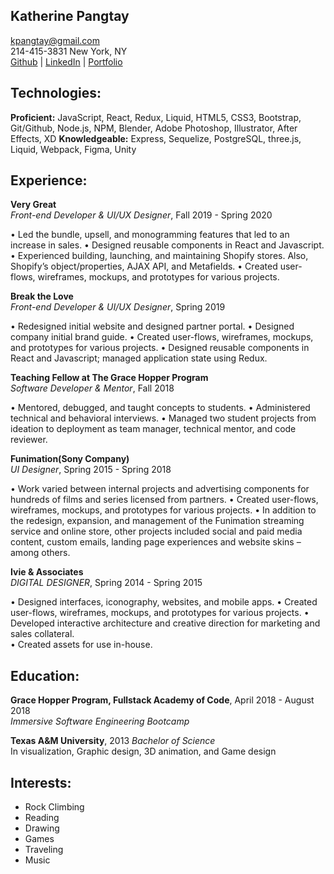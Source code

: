 ## Katherine Pangtay

kpangtay@gmail.com  
214-415-3831
New York, NY  
[Github](https://github.com/kpangtay) | [LinkedIn](https://www.linkedin.com/in/kpangtay/) | [Portfolio](http://kathypangtay.com/)

## Technologies:

**Proficient:** JavaScript, React, Redux, Liquid, HTML5, CSS3, Bootstrap, Git/Github, Node.js, NPM, Blender, Adobe Photoshop, Illustrator, After Effects, XD
**Knowledgeable:** Express, Sequelize, PostgreSQL, three.js, Liquid, Webpack, Figma, Unity

## Experience:

**Very Great**  
_Front-end Developer & UI/UX Designer_, Fall 2019 - Spring 2020

• Led the bundle, upsell, and monogramming features that led to an increase in sales. 
• Designed reusable components in React and Javascript. 
• Experienced building, launching, and maintaining Shopify stores. 
   Also, Shopify’s object/properties, AJAX API, and Metafields. 
• Created user-flows, wireframes, mockups, and prototypes for various projects. 

**Break the Love**  
_Front-end Developer & UI/UX Designer_, Spring 2019

• Redesigned initial website and designed partner portal. 
• Designed company initial brand guide.
• Created user-flows, wireframes, mockups,  and prototypes for various projects. 
• Designed reusable components in React and Javascript; managed application state using Redux.
  
 **Teaching Fellow at The Grace Hopper Program**  
_Software Developer & Mentor_, Fall 2018

• Mentored, debugged, and taught concepts to students. 
• Administered technical and behavioral interviews. 
• Managed two student projects from ideation to deployment as team manager, technical mentor, and code reviewer. 

 **Funimation(Sony Company)**  
_UI Designer_, Spring 2015 - Spring 2018

• Work varied between internal projects and advertising components for hundreds of films and series licensed from partners. 
• Created user-flows, wireframes, mockups, and prototypes for various projects. 
• In addition to the redesign, expansion, and management of the Funimation streaming service and online store, other projects included social and paid media content, custom emails, landing page experiences and website skins – among others.

 **Ivie & Associates**  
_DIGITAL DESIGNER_, Spring 2014 - Spring 2015

• Designed interfaces, iconography, websites, and mobile apps. 
• Created user-flows, wireframes, mockups, and prototypes for various projects. 
• Developed interactive architecture and creative direction for marketing and sales collateral.  
• Created assets for use in-house.


## Education:

**Grace Hopper Program, Fullstack Academy of Code**, April 2018 - August 2018  
_Immersive Software Engineering Bootcamp_

**Texas A&M University**, 2013
_Bachelor of Science_  
In visualization, Graphic design, 3D animation, and Game design



## Interests:

- Rock Climbing
- Reading
- Drawing
- Games
- Traveling
- Music
